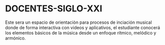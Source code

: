 # DOCENTES-SIGLO-XXI
Este sera un espacio de orientaciòn para procesos de inciación musical donde de forma interactiva con videos y aplicativos, el estudiante conocerá los elementos básicos de la música desde un enfoque rítmico, melódico y armónico.

